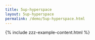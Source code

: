 ```yaml
---
title: 5up-hyperspace
layout: 5up-hyperspace
permalink: /demo/5up-hyperspace.html
---
```

{% include zzz-example-content.html %}
